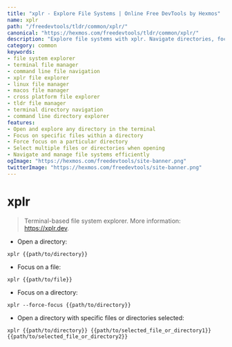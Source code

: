 ```yaml
---
title: "xplr - Explore File Systems | Online Free DevTools by Hexmos"
name: xplr
path: "/freedevtools/tldr/common/xplr/"
canonical: "https://hexmos.com/freedevtools/tldr/common/xplr/"
description: "Explore file systems with xplr. Navigate directories, focus on specific files, and select multiple items efficiently. Free online tool, no registration required."
category: common
keywords:
- file system explorer
- terminal file manager
- command line file navigation
- xplr file explorer
- linux file manager
- macos file manager
- cross platform file explorer
- tldr file manager
- terminal directory navigation
- command line directory explorer
features:
- Open and explore any directory in the terminal
- Focus on specific files within a directory
- Force focus on a particular directory
- Select multiple files or directories when opening
- Navigate and manage file systems efficiently
ogImage: "https://hexmos.com/freedevtools/site-banner.png"
twitterImage: "https://hexmos.com/freedevtools/site-banner.png"
---
```


# xplr

> Terminal-based file system explorer.
> More information: <https://xplr.dev>.

- Open a directory:

`xplr {{path/to/directory}}`

- Focus on a file:

`xplr {{path/to/file}}`

- Focus on a directory:

`xplr --force-focus {{path/to/directory}}`

- Open a directory with specific files or directories selected:

`xplr {{path/to/directory}} {{path/to/selected_file_or_directory1}} {{path/to/selected_file_or_directory2}}`
